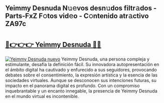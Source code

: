 ## Yeimmy Desnuda N𝚞𝚎vos desn𝚞dos filtr𝚊dos - Parts-FxZ F𝚘tos vid𝚎o - C𝚘ntenido atr𝚊ctivo ZA97c

# <h2><a href="http://mb9ggiz.tromn.icu/?c=Yeimmy+Desnuda">🔗👉👉👉 Yeimmy Desnuda 🔗🔗</a></h2>

[![Yeimmy Desnuda nuevo](https://i.imgur.com/pEAQMta.gif)](http://mb9ggiz.tromn.icu/?c=Yeimmy+Desnuda)
Yeimmy Desnuda, una persona compleja y estimulante, desafía la definición fácil. Su innovadora autopresentación en el ámbito digital ha cautivado y enfurecido a sus seguidores, provocando debates sobre el consentimiento, la expresión artística y la esencia de las sociedades virtuales. Aunque se desconocen sus intenciones futuras, su impacto en el panorama digital es profundo. Con un compromiso inquebrantable y un encanto innegable, la presencia de Yeimmy Desnuda en el mundo virtual es incontenible.

